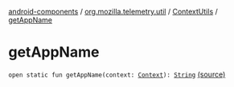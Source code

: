 [android-components](../../index.md) / [org.mozilla.telemetry.util](../index.md) / [ContextUtils](index.md) / [getAppName](./get-app-name.md)

# getAppName

`open static fun getAppName(context: `[`Context`](https://developer.android.com/reference/android/content/Context.html)`): `[`String`](https://kotlinlang.org/api/latest/jvm/stdlib/kotlin/-string/index.html) [(source)](https://github.com/mozilla-mobile/android-components/blob/master/components/service/telemetry/src/main/java/org/mozilla/telemetry/util/ContextUtils.java#L23)